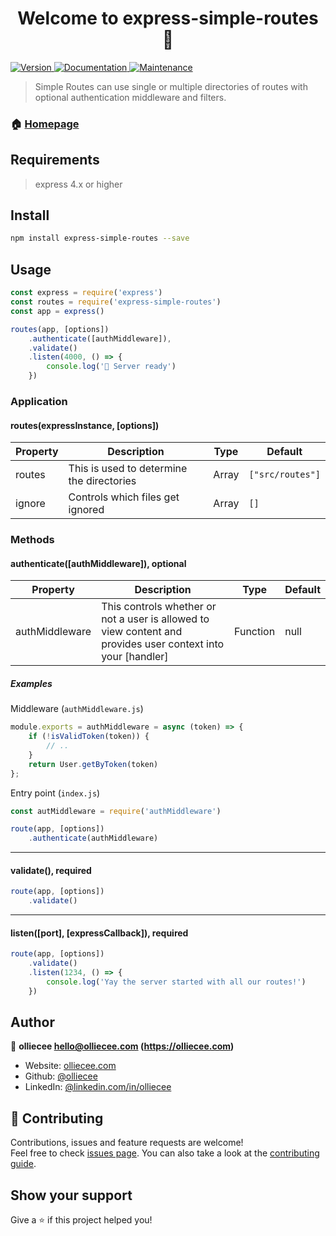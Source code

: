 <h1 align="center">Welcome to express-simple-routes 👋</h1>
<p>
  <a href="https://www.npmjs.com/package/express-simple-routes" target="_blank">
    <img alt="Version" src="https://img.shields.io/npm/v/express-simple-routes.svg">
  </a>
  <a href="https://github.com/olliecee/express-simple-routes#readme" target="_blank">
    <img alt="Documentation" src="https://img.shields.io/badge/documentation-yes-brightgreen.svg" />
  </a>
  <a href="https://github.com/olliecee/express-simple-routes/graphs/commit-activity" target="_blank">
    <img alt="Maintenance" src="https://img.shields.io/badge/Maintained%3F-yes-green.svg" />
  </a>
</p>

> Simple Routes can use single or multiple directories of routes with optional authentication middleware and filters. 

### 🏠 [Homepage](https://github.com/olliecee/express-simple-routes#readme)

## Requirements
> express 4.x or higher

## Install

```sh
npm install express-simple-routes --save
```

## Usage

```javascript
const express = require('express')
const routes = require('express-simple-routes')
const app = express()

routes(app, [options])
    .authenticate([authMiddleware]),
    .validate()
    .listen(4000, () => {
        console.log('🚀 Server ready')
    })
```
### Application
#### routes(expressInstance, [options])
| Property | Description | Type | Default |
| --- | --- | --- | --- |
| routes | This is used to determine the directories | Array | `["src/routes"]` |
| ignore | Controls which files get ignored | Array | `[]`

### Methods
#### authenticate([authMiddleware]), optional
| Property | Description | Type | Default |
| --- | --- | --- | --- |
| authMiddleware | This controls whether or not a user is allowed to view content and provides user context into your [handler] | Function | null |

##### Examples
Middleware (`authMiddleware.js`)
```javascript
module.exports = authMiddleware = async (token) => {
    if (!isValidToken(token)) {
        // ..
    }
    return User.getByToken(token)
};
```
Entry point (`index.js`)
```javascript
const autMiddleware = require('authMiddleware')

route(app, [options])
    .authenticate(authMiddleware)
```
***
#### validate(), required
```javascript
route(app, [options])
    .validate()
```
***
#### listen([port], [expressCallback]), required
```javascript
route(app, [options])
    .validate()
    .listen(1234, () => {
        console.log('Yay the server started with all our routes!')          
    })
```

## Author

👤 **olliecee <hello@olliecee.com> (https://olliecee.com)**

* Website: [olliecee.com](https://olliecee.com)
* Github: [@olliecee](https://github.com/olliecee)
* LinkedIn: [@linkedin.com\/in\/olliecee](https://linkedin.com/in/linkedin.com\/in\/olliecee)

## 🤝 Contributing

Contributions, issues and feature requests are welcome!<br />Feel free to check [issues page](https://github.com/olliecee/express-simple-routes/issues). You can also take a look at the [contributing guide](https://github.com/olliecee/express-simple-routes/blob/master/CONTRIBUTING.md).

## Show your support

Give a ⭐️ if this project helped you!
